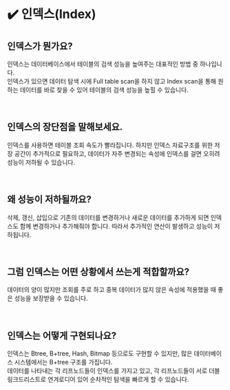 # ✔️ 인덱스(Index)

## 인덱스가 뭔가요?
인덱스는 데이터베이스에서 테이블의 검색 성능을 높여주는 대표적인 방법 중 하나입니다.<br>
인덱스가 있으면 데이터 탐색 시에 Full table scan을 하지 않고 Index scan을 통해 원하는 데이터를 바로 찾을 수 있어 
테이블의 검색 성능을 높힐 수 있습니다.

<br>

## 인덱스의 장단점을 말해보세요.
인덱스를 사용하면 테이블 조회 속도가 빨라집니다. 
하지만 인덱스 자료구조를 위한 저장 공간이 추가적으로 필요하고,
데이터가 자주 변경되는 속성에 인덱스를 걸면 오히려 성능이 저하될 수 있습니다.

<br>

## 왜 성능이 저하될까요?
삭제, 갱신, 삽입으로 기존의 데이터를 변경하거나 새로운 데이터를 추가하게 되면 인덱스도 함께 변경하거나 추가해줘야 합니다.
따라서 추가적인 연산이 발생하고 성능이 저하됩니다.

<br>

## 그럼 인덱스는 어떤 상황에서 쓰는게 적합할까요?
데이터의 양이 많지만 조회를 주로 하고 중복 데이터가 많지 않은 속성에 적용했을 때 좋은 성능을 보장받을 수 있습니다.

<br>

## 인덱스는 어떻게 구현되나요?
인덱스는 Btree, B+tree, Hash, Bitmap 등으로도 구현할 수 있지만,
많은 데이터베이스 시스템에서는 B+tree 구조를 가집니다.<br>
데이터를 나타내는 각 리프노드들이 인덱스를 가지고 있고, 
각 리프노드들이 서로 더블링크드리스트로 연겨로디어 있어 순차적인 탐색을 빠르게 할 수 있습니다.
